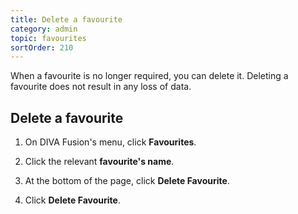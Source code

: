 ```yaml
---
title: Delete a favourite
category: admin
topic: favourites
sortOrder: 210
---
```


When a favourite is no longer required, you can delete it. Deleting a favourite does not result in any loss of data.

## Delete a favourite

1. On DIVA Fusion's menu, click **Favourites**.

2. Click the relevant **favourite's name**.

3. At the bottom of the page, click **Delete Favourite**.

4. Click **Delete Favourite**.
